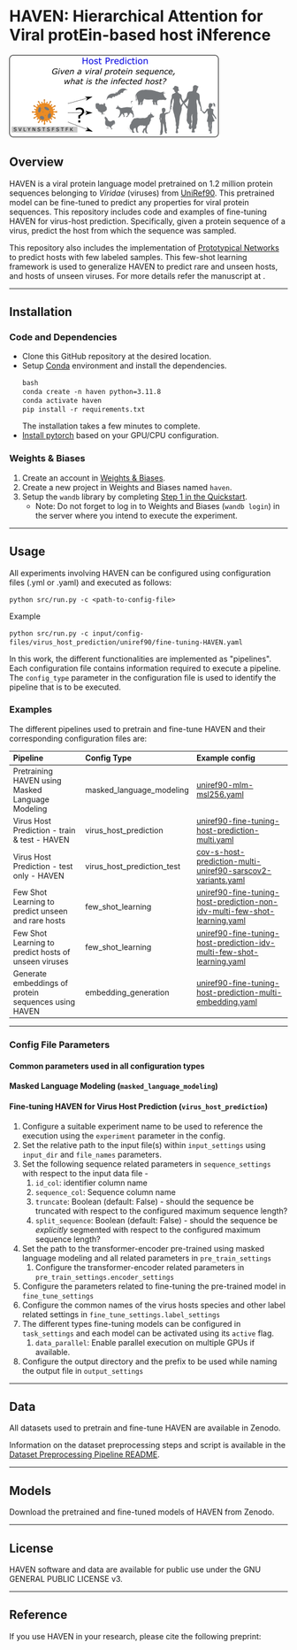 # HAVEN: Hierarchical Attention for Viral protEin-based host iNference

![HAVEN](figures/virus_host_prediction.png)
## Overview
HAVEN is a viral protein language model pretrained on 1.2 million protein sequences belonging to _Viridae_ (viruses) from [UniRef90](https://www.uniprot.org/uniref?query=%28taxonomy_id%3A10239%29&facets=identity%3A0.9). 
This pretrained model can be fine-tuned to predict any properties for viral protein sequences. This repository includes code and examples of fine-tuning HAVEN for virus-host prediction.
Specifically, given a protein sequence of a virus, predict the host from which the sequence was sampled.

This repository also includes the implementation of [Prototypical Networks](https://proceedings.neurips.cc/paper_files/paper/2017/hash/cb8da6767461f2812ae4290eac7cbc42-Abstract.html) to predict hosts with few labeled samples.
This few-shot learning framework is used to generalize HAVEN to predict rare and unseen hosts, and hosts of unseen viruses. For more details refer the manuscript at **<insert-bioRxiv-link>**.

---
## Installation
### Code and Dependencies
- Clone this GitHub repository at the desired location.
- Setup [Conda](https://docs.conda.io/en/latest/) environment and install the dependencies.
    ```shell
    bash
    conda create -n haven python=3.11.8
    conda activate haven
    pip install -r requirements.txt
    ```
  The installation takes a few minutes to complete.
- [Install pytorch](https://pytorch.org/get-started/locally/) based on your GPU/CPU configuration.


### Weights & Biases
1. Create an account in [Weights & Biases](https://wandb.ai/site/).
2. Create a new project in Weights and Biases named `haven`.
3. Setup the `wandb` library by completing [Step 1 in the Quickstart](https://wandb.ai/quickstart?utm_source=app-resource-center&utm_medium=app&utm_term=quickstart).
    - Note: Do not forget to log in to Weights and Biases (`wandb login`) in the server where you intend to execute the experiment.
---
## Usage
All experiments involving HAVEN can be configured using configuration files (.yml or .yaml) and executed as follows: 
```shell
python src/run.py -c <path-to-config-file>
```
Example
```shell
python src/run.py -c input/config-files/virus_host_prediction/uniref90/fine-tuning-HAVEN.yaml
```

In this work, the different functionalities are implemented as "pipelines". Each configuration file contains information required to execute a pipeline. The `config_type` parameter in the configuration file is used to identify the pipeline that is to be executed.  


### Examples
The different pipelines used to pretrain and fine-tune HAVEN and their corresponding configuration files are:

| Pipeline                                             | Config Type                | Example config                                                                                                                                                                                         |
|:-----------------------------------------------------|:---------------------------|:-------------------------------------------------------------------------------------------------------------------------------------------------------------------------------------------------------|
| Pretraining HAVEN using Masked Language Modeling     | masked_language_modeling   | [uniref90-mlm-msl256.yaml](input/config-files/transfer_learning/masked_language_modeling/uniref90-mlm-msl256.yaml)                                                                                     |
| Virus Host Prediction - train & test - HAVEN         | virus_host_prediction      | [uniref90-fine-tuning-host-prediction-multi.yaml](input/config-files/virus_host_prediction/uniref90/fine-tuning-virprobert.yaml)                                                                       |
| Virus Host Prediction - test only - HAVEN            | virus_host_prediction_test | [cov-s-host-prediction-multi-uniref90-sarscov2-variants.yaml](input/config-files/interpretability/sarscov2_variants/cov-s-host-prediction-multi-uniref90-sarscov2-variants.yaml)                       |
| Few Shot Learning  to predict unseen and rare hosts  | few_shot_learning          | [uniref90-fine-tuning-host-prediction-non-idv-multi-few-shot-learning.yaml](input/config-files/few_shot_learning/novel_host/uniref90-fine-tuning-host-prediction-non-idv-multi-few-shot-learning.yaml) |
| Few Shot Learning to predict hosts of unseen viruses | few_shot_learning          | [uniref90-fine-tuning-host-prediction-idv-multi-few-shot-learning.yaml](input/config-files/few_shot_learning/novel_virus/uniref90-fine-tuning-host-prediction-idv-multi-few-shot-learning.yaml)        |
| Generate embeddings of protein sequences using HAVEN | embedding_generation       | [uniref90-fine-tuning-host-prediction-multi-embedding.yaml](input/config-files/interpretability/embedding/uniref90-fine-tuning-host-prediction-multi-embedding.yaml)                                   |

---
### Config File Parameters
#### Common parameters used in all configuration types

#### Masked Language Modeling (`masked_language_modeling`)
#### Fine-tuning HAVEN for Virus Host Prediction (`virus_host_prediction`)
1. Configure a suitable experiment name to be used to reference the execution using the `experiment` parameter in the config.
2. Set the relative path to the input file(s) within `input_settings` using `input_dir` and `file_names` parameters.
3. Set the following sequence related parameters in `sequence_settings` with respect to the input data file -
   1. `id_col`: identifier column name
   2. `sequence_col`: Sequence column name
   3. `truncate`: Boolean (default: False) - should the sequence be truncated with respect to the configured maximum sequence length?
   4. `split_sequence`: Boolean (default: False) - should the sequence be *explicitly* segmented with respect to the configured maximum sequence length?
4. Set the path to the transformer-encoder pre-trained using masked language modeling and all related parameters in `pre_train_settings`
    1. Configure the transformer-encoder related parameters in `pre_train_settings.encoder_settings`
5. Configure the parameters related to fine-tuning the pre-trained model in `fine_tune_settings`
6. Configure the common names of the virus hosts species and other label related settings in `fine_tune_settings.label_settings`
7. The different types fine-tuning models can be configured in `task_settings` and each model can be activated using its `active` flag.
    1. `data_parallel`: Enable parallel execution on multiple GPUs if available.
8. Configure the output directory and the prefix to be used while naming the output file in `output_settings`
---
## Data
All datasets used to pretrain and fine-tune HAVEN are available in Zenodo. **<insert-zenodo-link-here>**

Information on the dataset preprocessing steps and script is available in the [Dataset Preprocessing Pipeline README](dataset_preprocessing_pipeline_README.md).

---
## Models
Download the pretrained and fine-tuned models of HAVEN from Zenodo. **<insert-zenodo-link-here>**

---
## License
HAVEN software and data are available for public use under the GNU GENERAL PUBLIC LICENSE v3. 

---
## Reference
If you use HAVEN in your research, please cite the following preprint:

**<insert-bioRxiv-link-here>**